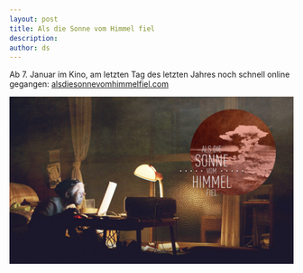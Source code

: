 ```yaml
---
layout: post
title: Als die Sonne vom Himmel fiel
description:
author: ds
---
```


Ab 7. Januar im Kino, am letzten Tag des letzten Jahres noch schnell online gegangen: [alsdiesonnevomhimmelfiel.com](http://alsdiesonnevomhimmelfiel.com)

[![Als die Sonne vom Himmel fiel](/content/images/2016/01/visual.jpg)](http://alsdiesonnevomhimmelfiel.com)
